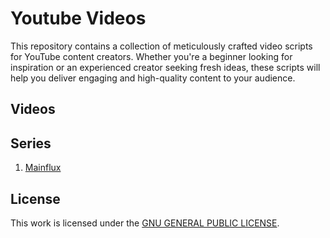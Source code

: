 # Youtube Videos

This repository contains a collection of meticulously crafted video scripts for YouTube content creators. Whether you're a beginner looking for inspiration or an experienced creator seeking fresh ideas, these scripts will help you deliver engaging and high-quality content to your audience.

## Videos

## Series

1. [Mainflux][mainflux-series]

## License

This work is licensed under the [GNU GENERAL PUBLIC LICENSE][license].

[license]: LICENSE
[mainflux-series]: mainflux/README.md
